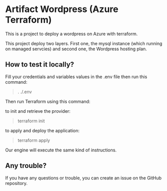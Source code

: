 # Artifact Wordpress (Azure Terraform)

This is a  project to deploy a wordpress on Azure with terraform.

This project deploy two layers. First one, the mysql instance (which running on managed servcies) and second one, the Wordpress hosting plan.

## How to test it locally?

Fill your credentials and variables values in the .env file then run this command:

>. ./.env 

Then run Terraform using this command:

to init and retrieve the provider:
> terraform init

to apply and deploy the application:

> terraform apply

Our engine will execute the same kind of instructions.

## Any trouble?
If you have any questions or trouble, you can create an issue on the GitHub repository.